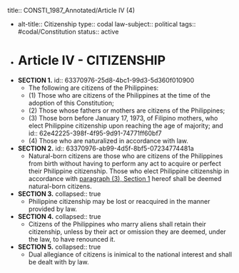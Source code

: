 title:: CONSTI_1987_Annotated/Article IV (4)

- alt-title:: Citizenship
  type:: codal
  law-subject:: political
  tags:: #codal/Constitution
  status:: active
- # Article IV - CITIZENSHIP
- **SECTION 1.**
  id:: 63370976-25d8-4bc1-99d3-5d360f010900
	- The following are citizens of the Philippines:
	- (1) Those who are citizens of the Philippines at the time of the adoption of this Constitution;
	- (2) Those whose fathers or mothers are citizens of the Philippines;
	- (3) Those born before January 17, 1973, of Filipino mothers, who elect Philippine citizenship upon reaching the age of majority; and
	  id:: 62e42225-398f-4f95-9d91-74771ff60bf7
	- (4) Those who are naturalized in accordance with law.
- **SECTION 2.**
  id:: 63370976-ab99-4d5f-8bf5-07234774481a
	- Natural-born citizens are those who are citizens of the Philippines from birth without having to perform any act to acquire or perfect their Philippine citizenship. Those who elect Philippine citizenship in accordance with [paragraph (3), Section 1](((62e42225-398f-4f95-9d91-74771ff60bf7))) hereof shall be deemed natural-born citizens.
- **SECTION 3.**
  collapsed:: true
	- Philippine citizenship may be lost or reacquired in the manner provided by law.
- **SECTION 4.**
  collapsed:: true
	- Citizens of the Philippines who marry aliens shall retain their citizenship, unless by their act or omission they are deemed, under the law, to have renounced it.
- **SECTION 5.**
  collapsed:: true
	- Dual allegiance of citizens is inimical to the national interest and shall be dealt with by law.